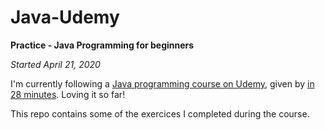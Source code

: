 # Java-Udemy
**Practice - Java Programming for beginners**

*Started April 21, 2020*

I'm currently following a [Java programming course on Udemy](https://www.udemy.com/course/java-programming-tutorial-for-beginners/),
given by [in 28 minutes](https://www.udemy.com/user/in28minutes/). Loving it so far!

This repo contains some of the exercices I completed during the course. 


